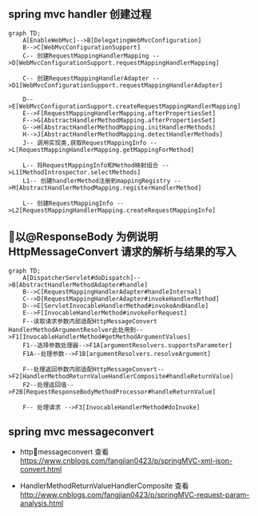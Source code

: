 ## spring mvc handler 创建过程
```mermaid
graph TD;
    A[EnableWebMvc]-->B[DelegatingWebMvcConfiguration]
    B-->C[WebMvcConfigurationSupport]
    C-- 创建RequestMappingHandlerMapping -->D[WebMvcConfigurationSupport.requestMappingHandlerMapping]

    C-- 创建RequestMappingHandlerAdapter -->D1[WebMvcConfigurationSupport.requestMappingHandlerAdapter]    

    D-->E[WebMvcConfigurationSupport.createRequestMappingHandlerMapping]
    E-->F[RequestMappingHandlerMapping.afterPropertiesSet]
    F-->G[AbstractHandlerMethodMapping.afterPropertiesSet]
    G-->H[AbstractHandlerMethodMapping.initHandlerMethods]
    H-->J[AbstractHandlerMethodMapping.detectHandlerMethods]
    J-- 调用实现类,获取RequestMappingInfo -->L[RequestMappingHandlerMapping.getMappingForMethod]

    L-- 将RequestMappingInfo和Method映射组合 -->L1[MethodIntrospector.selectMethods]
    L1-- 创建handlerMethod注册到mappingRegistry -->M[AbstractHandlerMethodMapping.registerHandlerMethod]

    L-- 创建RequestMappingInfo -->L2[RequestMappingHandlerMapping.createRequestMappingInfo]
```

## 以@ResponseBody 为例说明 HttpMessageConvert 请求的解析与结果的写入
```mermaid
graph TD;
    A[DispatcherServlet#doDispatch]-->B[AbstractHandlerMethodAdapter#handle]
    B-->C[RequestMappingHandlerAdapter#handleInternal]
    C-->D[RequestMappingHandlerAdapter#invokeHandlerMethod]
    D-->E[ServletInvocableHandlerMethod#invokeAndHandle]
    E-->F[InvocableHandlerMethod#invokeForRequest]
    F--读取请求参数内部适配HttpMessageConvert HandlerMethodArgumentResolver此处用到-->F1[InvocableHandlerMethod#getMethodArgumentValues]
    F1--选择参数处理器-->F1A[argumentResolvers.supportsParameter]
    F1A--处理参数-->F1B[argumentResolvers.resolveArgument]

    F--处理返回参数内部适配HttpMessageConvert-->F2[HandlerMethodReturnValueHandlerComposite#handleReturnValue]
    F2--处理返回值-->F2B[RequestResponseBodyMethodProcessor#handleReturnValue]

    F-- 处理请求 -->F3[InvocableHandlerMethod#doInvoke]
```

## spring mvc messageconvert

- httpmessageconvert 查看
https://www.cnblogs.com/fangjian0423/p/springMVC-xml-json-convert.html


- HandlerMethodReturnValueHandlerComposite 查看
http://www.cnblogs.com/fangjian0423/p/springMVC-request-param-analysis.html

